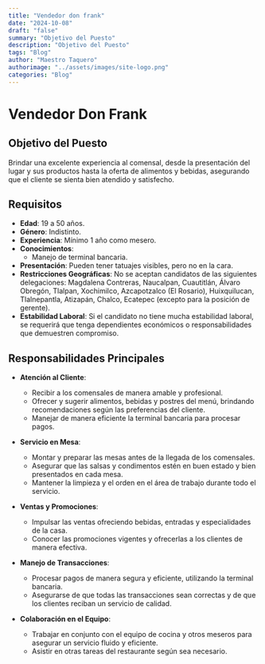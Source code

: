 ```yaml
---
title: "Vendedor don frank"
date: "2024-10-08"
draft: "false"
summary: "Objetivo del Puesto"
description: "Objetivo del Puesto"
tags: "Blog"
author: "Maestro Taquero"
authorimage: "../assets/images/site-logo.png"
categories: "Blog"
---
```

# Vendedor Don Frank

## Objetivo del Puesto
Brindar una excelente experiencia al comensal, desde la presentación del lugar y sus productos hasta la oferta de alimentos y bebidas, asegurando que el cliente se sienta bien atendido y satisfecho.

## Requisitos

- **Edad**: 19 a 50 años.
- **Género**: Indistinto.
- **Experiencia**: Mínimo 1 año como mesero.
- **Conocimientos**:
  - Manejo de terminal bancaria.
- **Presentación**: Pueden tener tatuajes visibles, pero no en la cara.
- **Restricciones Geográficas**: No se aceptan candidatos de las siguientes delegaciones: Magdalena Contreras, Naucalpan, Cuautitlán, Álvaro Obregón, Tlalpan, Xochimilco, Azcapotzalco (El Rosario), Huixquilucan, Tlalnepantla, Atizapán, Chalco, Ecatepec (excepto para la posición de gerente).
- **Estabilidad Laboral**: Si el candidato no tiene mucha estabilidad laboral, se requerirá que tenga dependientes económicos o responsabilidades que demuestren compromiso.

## Responsabilidades Principales

- **Atención al Cliente**:
  - Recibir a los comensales de manera amable y profesional.
  - Ofrecer y sugerir alimentos, bebidas y postres del menú, brindando recomendaciones según las preferencias del cliente.
  - Manejar de manera eficiente la terminal bancaria para procesar pagos.

- **Servicio en Mesa**:
  - Montar y preparar las mesas antes de la llegada de los comensales.
  - Asegurar que las salsas y condimentos estén en buen estado y bien presentados en cada mesa.
  - Mantener la limpieza y el orden en el área de trabajo durante todo el servicio.

- **Ventas y Promociones**:
  - Impulsar las ventas ofreciendo bebidas, entradas y especialidades de la casa.
  - Conocer las promociones vigentes y ofrecerlas a los clientes de manera efectiva.

- **Manejo de Transacciones**:
  - Procesar pagos de manera segura y eficiente, utilizando la terminal bancaria.
  - Asegurarse de que todas las transacciones sean correctas y de que los clientes reciban un servicio de calidad.

- **Colaboración en el Equipo**:
  - Trabajar en conjunto con el equipo de cocina y otros meseros para asegurar un servicio fluido y eficiente.
  - Asistir en otras tareas del restaurante según sea necesario.
